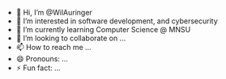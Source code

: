 - 👋 Hi, I’m @WilAuringer
- 👀 I’m interested in software development, and cybersecurity
- 🌱 I’m currently learning Computer Science @ MNSU
- 💞️ I’m looking to collaborate on ...
- 📫 How to reach me ...
- 😄 Pronouns: ...
- ⚡ Fun fact: ...

<!---
WilAuringer/WilAuringer is a ✨ special ✨ repository because its `README.md` (this file) appears on your GitHub profile.
You can click the Preview link to take a look at your changes.
--->
